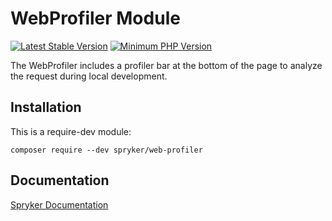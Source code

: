 # WebProfiler Module
[![Latest Stable Version](https://poser.pugx.org/spryker/web-profiler/v/stable.svg)](https://packagist.org/packages/spryker/web-profiler)
[![Minimum PHP Version](https://img.shields.io/badge/php-%3E%3D%207.4-8892BF.svg)](https://php.net/)

The WebProfiler includes a profiler bar at the bottom of the page to analyze the request during local development.

## Installation

This is a require-dev module:
```
composer require --dev spryker/web-profiler
```

## Documentation

[Spryker Documentation](https://docs.spryker.com)

